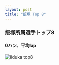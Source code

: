 ```yaml
---
layout: post
title: "飯塚 Top 8"
---
```


### 飯塚所属選手トップ8

#### 0ハン、平均lap

![iiduka top8]({{site.baseurl}}/images/iiduka_top8.png)

